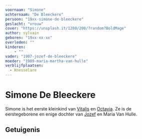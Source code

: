 ```yaml
---
voornaam: "Simone"
achternaam: "De Bleeckere"
persoon: "19xx-simone-de-bleeckere"
geslacht: "vrouw"
cover: "https://unsplash.it/1280/200/?random?BoldMage"
author: sylvain
geboren: "19xx-xx-xx"
overleden: ""
kinderen:
    - ""
vader: "1907-jozef-de-bleeckere"
moeder: "1909-maria-martha-van-hulle"   
verblijfplaatsen:
  - Knesselare
---
```

# Simone De Bleeckere
Simone is het eerste kleinkind van [Vitalis](1879-vitalis-de-bleeckere) en [Octavia](1878-octavia-de-bleeckere). Ze is de eerstegeborene en enige dochter van [Jozef](1907-jozef-de-bleecere) en Maria Van Hulle.

## Getuigenis






